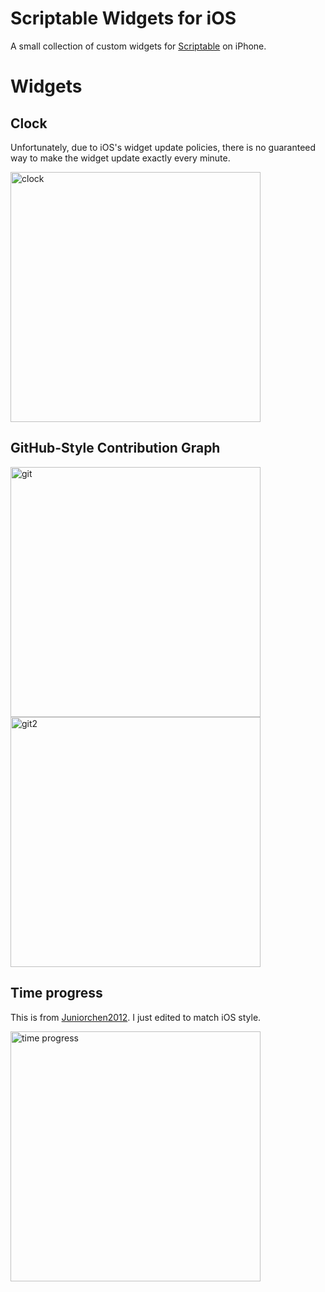 # Scriptable Widgets for iOS
A small collection of custom widgets for [Scriptable](https://scriptable.app/) on iPhone.

# Widgets
## Clock
Unfortunately, due to iOS's widget update policies, there is no guaranteed way to make the widget update exactly every minute.

<img src="https://github.com/user-attachments/assets/0a03fe88-b9fa-4f3b-84d7-3c2ef72bbda5" alt="clock" width="400"/>

## GitHub-Style Contribution Graph
<img src="https://github.com/user-attachments/assets/224a1a7a-8f4d-4e88-847a-669d73dcc905" alt="git" width="400"/>
<img src="https://github.com/user-attachments/assets/1df7c91e-54f3-4738-9f7e-95358da4f212" alt="git2" width="400"/>

## Time progress
This is from [Juniorchen2012](https://github.com/Juniorchen2012/scriptable/blob/master/progress.js). I just edited to match iOS style.

<img src="https://github.com/user-attachments/assets/78fbb070-c9db-4558-a9ad-19d775eecba6" alt="time progress" width="400"/>
